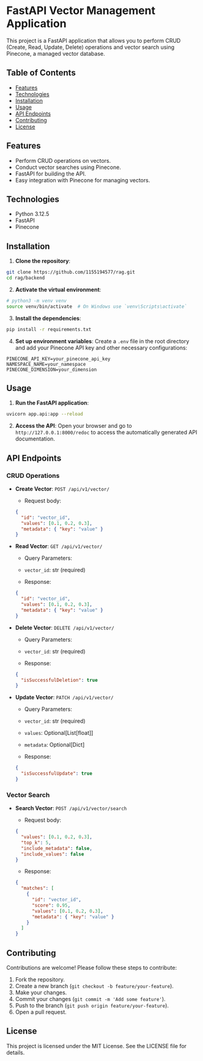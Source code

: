 # FastAPI Vector Management Application

This project is a FastAPI application that allows you to perform CRUD (Create, Read, Update, Delete) operations and vector search using Pinecone, a managed vector database.

## Table of Contents

- [Features](#features)
- [Technologies](#technologies)
- [Installation](#installation)
- [Usage](#usage)
- [API Endpoints](#api-endpoints)
- [Contributing](#contributing)
- [License](#license)

## Features

- Perform CRUD operations on vectors.
- Conduct vector searches using Pinecone.
- FastAPI for building the API.
- Easy integration with Pinecone for managing vectors.

## Technologies

- Python 3.12.5
- FastAPI
- Pinecone

## Installation

1. **Clone the repository**:

```sh
git clone https://github.com/1155194577/rag.git
cd rag/backend
```

2. **Activate the virtual environment**:

```sh
# python3 -m venv venv
source venv/bin/activate  # On Windows use `venv\Scripts\activate`
```

3. **Install the dependencies**:

```sh
pip install -r requirements.txt
```

4. **Set up environment variables**:
   Create a `.env` file in the root directory and add your Pinecone API key and other necessary configurations:

```env
PINECONE_API_KEY=your_pinecone_api_key
NAMESPACE_NAME=your_namespace
PINECONE_DIMENSION=your_dimension
```

## Usage

1. **Run the FastAPI application**:

```sh
uvicorn app.api:app --reload
```

2. **Access the API**:
   Open your browser and go to `http://127.0.0.1:8000/redoc` to access the automatically generated API documentation.

## API Endpoints

### CRUD Operations

- **Create Vector**: `POST /api/v1/vector/`

  - Request body:

  ```json
  {
    "id": "vector_id",
    "values": [0.1, 0.2, 0.3],
    "metadata": { "key": "value" }
  }
  ```

- **Read Vector**: `GET /api/v1/vector/`

  - Query Parameters:

  - `vector_id`: str (required)

  - Response:

  ```json
  {
    "id": "vector_id",
    "values": [0.1, 0.2, 0.3],
    "metadata": { "key": "value" }
  }
  ```

- **Delete Vector**: `DELETE /api/v1/vector/`

  - Query Parameters:

  - `vector_id`: str (required)

  - Response:

  ```json
  {
    "isSuccessfulDeletion": true
  }
  ```

- **Update Vector**: `PATCH /api/v1/vector/`

  - Query Parameters:

  - `vector_id`: str (required)
  - `values`: Optional[List[float]]
  - `metadata`: Optional[Dict]

  - Response:

  ```json
  {
    "isSuccessfulUpdate": true
  }
  ```

### Vector Search

- **Search Vector**: `POST /api/v1/vector/search`

  - Request body:

  ```json
  {
    "values": [0.1, 0.2, 0.3],
    "top_k": 5,
    "include_metadata": false,
    "include_values": false
  }
  ```

  - Response:

  ```json
  {
    "matches": [
      {
        "id": "vector_id",
        "score": 0.95,
        "values": [0.1, 0.2, 0.3],
        "metadata": { "key": "value" }
      }
    ]
  }
  ```

## Contributing

Contributions are welcome! Please follow these steps to contribute:

1. Fork the repository.
2. Create a new branch (`git checkout -b feature/your-feature`).
3. Make your changes.
4. Commit your changes (`git commit -m 'Add some feature'`).
5. Push to the branch (`git push origin feature/your-feature`).
6. Open a pull request.

## License

This project is licensed under the MIT License. See the LICENSE file for details.
